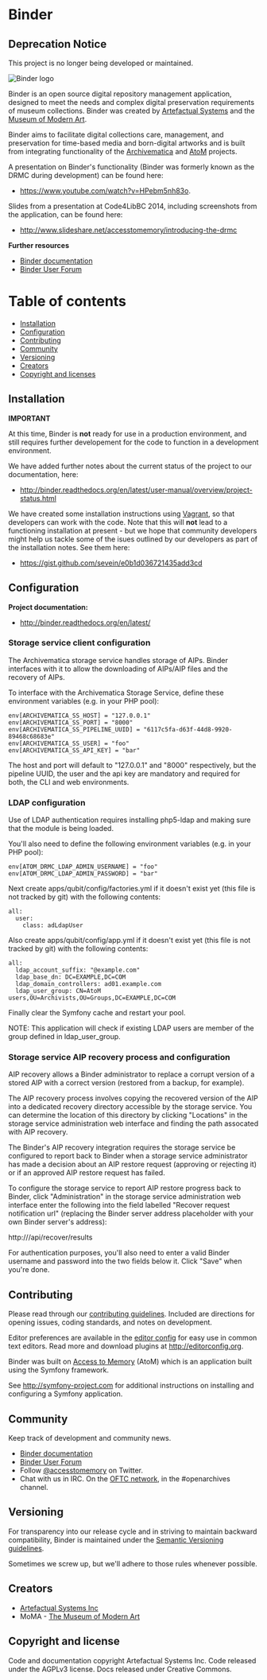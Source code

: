 # Binder

## Deprecation Notice

This project is no longer being developed or maintained.

![Binder logo](/images/binder-logo.png)


Binder is an open source digital repository management application, designed
to meet the needs and complex digital preservation requirements of museum
collections. Binder was created by
<a href="http://www.artefactual.com">Artefactual Systems</a> and the
<a href="http://moma.org">Museum of Modern Art</a>.

Binder aims to facilitate digital collections care, management, and
preservation for time-based media and born-digital artworks and is built
from integrating functionality of the
[Archivematica](https://ww.archivematica.org) and
[AtoM](https://www.accesstomemory.org) projects.

A presentation on Binder's functionality (Binder was formerly known as the
DRMC during development) can be found here:

* https://www.youtube.com/watch?v=HPebm5nh83o.

Slides from a presentation at Code4LibBC 2014, including screenshots from the
application, can be found here:

* http://www.slideshare.net/accesstomemory/introducing-the-drmc

**Further resources**

* <a href="http://binder.readthedocs.org/en/latest/">Binder documentation</a>
* <a href="https://groups.google.com/forum/#!forum/binder-repository">Binder User Forum</a>

# Table of contents

* [Installation](#installation)
* [Configuration](#configuration)
* [Contributing](#contributing)
* [Community](#community)
* [Versioning](#versioning)
* [Creators](#creators)
* [Copyright and licenses](#copyright)


## Installation

**IMPORTANT**

At this time, Binder is **not** ready for use in a production environment, and
still requires further developement for the code to function in a development
environment.

We have added further notes about the current status of the project to our
documentation, here:

* http://binder.readthedocs.org/en/latest/user-manual/overview/project-status.html

We have created some installation instructions using
[Vagrant](https://www.vagrantup.com/), so that developers can work with the
code. Note that this will **not** lead to a functioning installation at
present - but we hope that community developers might help us tackle some of
the isues outlined by our developers as part of the installation notes. See
them here:

* https://gist.github.com/sevein/e0b1d036721435add3cd

## Configuration

**Project documentation:**

* http://binder.readthedocs.org/en/latest/

### Storage service client configuration

The Archivematica storage service handles storage of AIPs. Binder interfaces
with it to allow the downloading of AIPs/AIP files and the recovery of AIPs.

To interface with the Archivematica Storage Service, define these environment
variables (e.g. in your PHP pool):

    env[ARCHIVEMATICA_SS_HOST] = "127.0.0.1"
    env[ARCHIVEMATICA_SS_PORT] = "8000"
    env[ARCHIVEMATICA_SS_PIPELINE_UUID] = "6117c5fa-d63f-44d8-9920-89468c68683e"
    env[ARCHIVEMATICA_SS_USER] = "foo"
    env[ARCHIVEMATICA_SS_API_KEY] = "bar"

The host and port will default to "127.0.0.1" and "8000" respectively, but the
pipeline UUID, the user and the api key are mandatory and required for both, the
CLI and web environments.

### LDAP configuration

Use of LDAP authentication requires installing php5-ldap and making sure that
the module is being loaded.

You'll also need to define the following environment variables (e.g. in your
PHP pool):

    env[ATOM_DRMC_LDAP_ADMIN_USERNAME] = "foo"
    env[ATOM_DRMC_LDAP_ADMIN_PASSWORD] = "bar"

Next create apps/qubit/config/factories.yml if it doesn't exist yet (this file
is not tracked by git) with the following contents:

    all:
      user:
        class: adLdapUser

Also create apps/qubit/config/app.yml if it doesn't exist yet (this file is
not tracked by git) with the following contents:

    all:
      ldap_account_suffix: "@example.com"
      ldap_base_dn: DC=EXAMPLE,DC=COM
      ldap_domain_controllers: ad01.example.com
      ldap_user_group: CN=AtoM users,OU=Archivists,OU=Groups,DC=EXAMPLE,DC=COM

Finally clear the Symfony cache and restart your pool.

NOTE: This application will check if existing LDAP users are member of the group
defined in ldap_user_group.

### Storage service AIP recovery process and configuration

AIP recovery allows a Binder administrator to replace a corrupt version
of a stored AIP with a correct version (restored from a backup, for example).

The AIP recovery process involves copying the recovered version of the AIP
into a dedicated recovery directory accessible by the storage service. You can
determine the location of this directory by clicking "Locations" in the storage
service administration web interface and finding the path assocated with AIP
recovery.

The Binder's AIP recovery integration requires the storage service be configured
to report back to Binder when a storage service administrator has made a
decision about an AIP restore request (approving or rejecting it) or if an
approved AIP restore request has failed.

To configure the storage service to report AIP restore progress back to
Binder, click "Administration" in the storage service administration web
interface enter the following into the field labelled "Recover request
notification url" (replacing the Binder server address placeholder with your
own Binder server's address):

  http://<Binder server address>/api/recover/results

For authentication purposes, you'll also need to enter a valid Binder username
and password into the two fields below it. Click "Save" when you're done.

## Contributing

Please read through our <a href="https://github.com/artefactual/binder/blob/master/CONTRIBUTING">contributing guidelines</a>.
Included are directions for opening issues, coding standards, and notes on
development.

Editor preferences are available in the <a href="https://github.com/artefactual/binder/blob/master/.editorconfig">editor config</a>
for easy use in common text editors. Read more and download plugins at
http://editorconfig.org.

Binder was built on [Access to Memory](https://www.accesstomemory.org) (AtoM)
which is an application built using the Symfony framework.

See <a href='http://symfony-project.com'>http://symfony-project.com</a> for additional instructions on installing and<br />configuring a Symfony application.


## Community

Keep track of development and community news.

* <a href="http://binder.readthedocs.org/en/latest/">Binder documentation</a>
* <a href="https://groups.google.com/forum/#!forum/binder-repository">Binder User Forum</a>
* Follow [@accesstomemory](https://twitter.com/accesstomemory) on Twitter.
* Chat with us in IRC. On the [OFTC network](http://www.oftc.net), in the #openarchives
  channel.


## Versioning

For transparency into our release cycle and in striving to maintain backward
compatibility, Binder is maintained under the [Semantic Versioning guidelines](http://www.semver.org).

Sometimes we screw up, but we'll adhere to those rules whenever possible.

## Creators

* [Artefactual Systems Inc](http://www.artefactual.com)
* MoMA - [The Museum of Modern Art](http://moma.org)


## Copyright and license

Code and documentation copyright Artefactual Systems Inc. Code released under
the AGPLv3 license. Docs released under Creative Commons.
